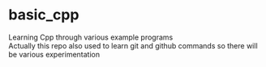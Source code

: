 # basic_cpp
Learning Cpp through various example programs  
Actually this repo also used to learn git and github commands so there will be various experimentation
